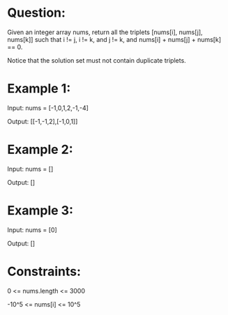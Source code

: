 # Question:
Given an integer array nums, return all the triplets [nums[i], nums[j], nums[k]] such that i != j, i != k, and j != k, and nums[i] + nums[j] + nums[k] == 0.

Notice that the solution set must not contain duplicate triplets.


# Example 1:

Input: nums = [-1,0,1,2,-1,-4]

Output: [[-1,-1,2],[-1,0,1]]


# Example 2:

Input: nums = []

Output: []


# Example 3:

Input: nums = [0]

Output: []
 

# Constraints:

0 <= nums.length <= 3000

-10^5 <= nums[i] <= 10^5